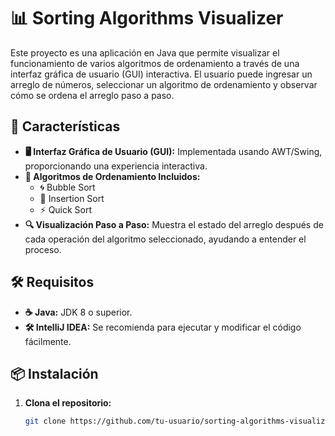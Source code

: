 # 📊 Sorting Algorithms Visualizer

Este proyecto es una aplicación en Java que permite visualizar el funcionamiento de varios algoritmos de ordenamiento a través de una interfaz gráfica de usuario (GUI) interactiva. El usuario puede ingresar un arreglo de números, seleccionar un algoritmo de ordenamiento y observar cómo se ordena el arreglo paso a paso.

## 🚀 Características

- **🖥️ Interfaz Gráfica de Usuario (GUI):** Implementada usando AWT/Swing, proporcionando una experiencia interactiva.
- **🔢 Algoritmos de Ordenamiento Incluidos:**
  - 🌀 Bubble Sort
  - 📝 Insertion Sort
  - ⚡ Quick Sort
- **🔍 Visualización Paso a Paso:** Muestra el estado del arreglo después de cada operación del algoritmo seleccionado, ayudando a entender el proceso.

## 🛠️ Requisitos

- **☕ Java:** JDK 8 o superior.
- **🛠️ IntelliJ IDEA:** Se recomienda para ejecutar y modificar el código fácilmente.

## 📦 Instalación

1. **Clona el repositorio:**

   ```bash
   git clone https://github.com/tu-usuario/sorting-algorithms-visualizer.git
